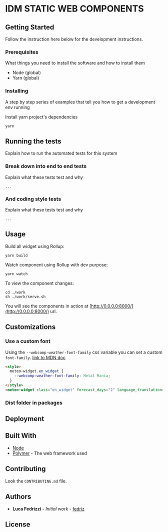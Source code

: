 # IDM STATIC WEB COMPONENTS

## Getting Started

Follow the instruction here below for the development instructions.

### Prerequisites

What things you need to install the software and how to install them

- Node (global)
- Yarn (global)

### Installing

A step by step series of examples that tell you how to get a development env running

Install yarn project's dependencies

```
yarn
```

## Running the tests

Explain how to run the automated tests for this system

### Break down into end to end tests

Explain what these tests test and why

```
...
```

### And coding style tests

Explain what these tests test and why

```
...
```

## Usage

Build all widget using Rollup:

```
yarn build
```

Watch component using Rollup with dev purpose:

```
yarn watch
```

To view the component changes:

```
cd ./work
sh ./work/serve.sh
```

You will see the components in action at [http://0.0.0.0:8000/](http://0.0.0.0:8000/) url.

## Customizations

### Use a custom font

Using the `--webcomp-weather-font-family` css variable you can set a custom `font-family`.
[link to MDN doc](https://developer.mozilla.org/en-US/docs/Web/CSS/Using_CSS_custom_properties)

```html
<style>
  meteo-widget.en_widget {
    --webcomp-weather-font-family: Metal Mania;
  }
</style>
<meteo-widget class="en_widget" forecast_days="2" language_translation="en"></meteo-widget>
```

### Dist folder in packages

## Deployment

## Built With

- [Node]()
- [Polymer]() - The web framework used

## Contributing

Look the `CONTRIBUTING.md` file.

## Authors

- **Luca Fedrizzi** - _Initial work_ - [fedriz](https://github.com/fedriz)

## License

```

```
